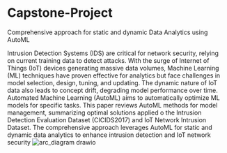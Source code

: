 # Capstone-Project
Comprehensive approach for static and dynamic Data Analytics using AutoML

Intrusion Detection Systems (IDS) are critical for network security, relying on current training data to detect attacks. With the surge of Internet of Things (IoT) devices generating massive data volumes, Machine Learning (ML) techniques have proven effective for analytics but face challenges in model selection, design, tuning, and updating. The dynamic nature of IoT data also leads to concept drift, degrading model performance over time. Automated Machine Learning (AutoML) aims to automatically optimize ML models for specific tasks. This paper reviews AutoML methods for model management, summarizing optimal solutions applied o the Intrusion Detection Evaluation Dataset (CICIDS2017) and IoT Network Intrusion Dataset. The comprehensive approach leverages AutoML for static and dynamic data analytics to enhance intrusion detection and IoT network security
![arc_diagram drawio](https://github.com/vivekr-2019/Capstone-Project/assets/86454425/8060c34f-b337-4edd-9e7f-11007c022036)
